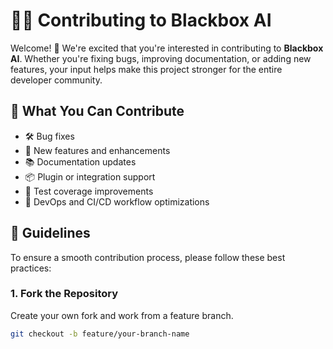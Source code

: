 # 🧑‍💻 Contributing to Blackbox AI

Welcome! 🎉 We're excited that you're interested in contributing to **Blackbox AI**. Whether you're fixing bugs, improving documentation, or adding new features, your input helps make this project stronger for the entire developer community.

## 🧠 What You Can Contribute

- 🛠 Bug fixes  
- 🌟 New features and enhancements  
- 📚 Documentation updates  
- 📦 Plugin or integration support  
- 🧪 Test coverage improvements  
- 🔧 DevOps and CI/CD workflow optimizations

## 📝 Guidelines

To ensure a smooth contribution process, please follow these best practices:

### 1. Fork the Repository

Create your own fork and work from a feature branch.

```bash
git checkout -b feature/your-branch-name
